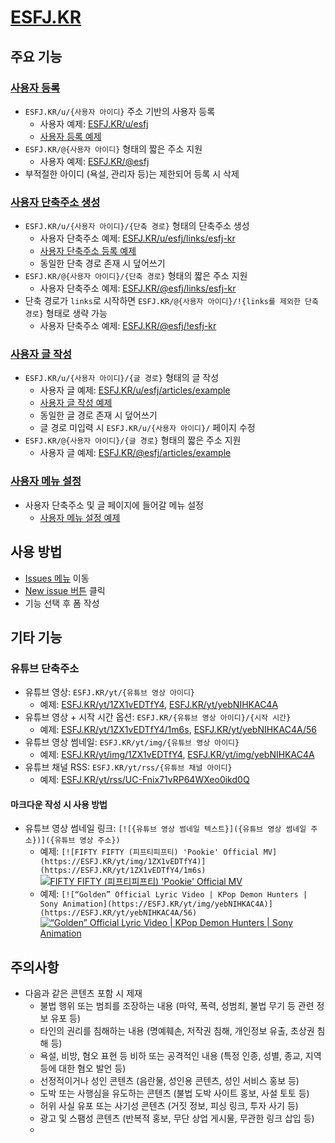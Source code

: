 # [ESFJ.KR](https://esfj.kr)

## 주요 기능

### [사용자 등록](https://github.com/OUS-KR/ESFJ.KR/issues/new?template=01-user-register-by-issue.yml)

- `ESFJ.KR/u/{사용자 아이디}` 주소 기반의 사용자 등록
  - 사용자 예제: [ESFJ.KR/u/esfj](https://esfj.kr/u/esfj)
  - [사용자 등록 예제](https://github.com/OUS-KR/ESFJ.KR/issues/1)
- `ESFJ.KR/@{사용자 아이디}` 형태의 짧은 주소 지원
  - 사용자 예제: [ESFJ.KR/@esfj](https://esfj.kr/@esfj)
- 부적절한 아이디 (욕설, 관리자 등)는 제한되어 등록 시 삭제

### [사용자 단축주소 생성](https://github.com/OUS-KR/ESFJ.KR/issues/new?template=02-user-short-url-register-by-issue.yml)

- `ESFJ.KR/u/{사용자 아이디}/{단축 경로}` 형태의 단축주소 생성
  - 사용자 단축주소 예제: [ESFJ.KR/u/esfj/links/esfj-kr](https://esfj.kr/u/esfj/links/esfj-kr)
  - [사용자 단축주소 등록 예제](https://github.com/OUS-KR/ESFJ.KR/issues/2)
  - 동일한 단축 경로 존재 시 덮어쓰기
- `ESFJ.KR/@{사용자 아이디}/{단축 경로}` 형태의 짧은 주소 지원
  - 사용자 단축주소 예제: [ESFJ.KR/@esfj/links/esfj-kr](https://esfj.kr/@esfj/links/esfj-kr)
- 단축 경로가 `links`로 시작하면 `ESFJ.KR/@{사용자 아이디}/!{links를 제외한 단축 경로}` 형태로 생략 가능
  - 사용자 단축주소 예제: [ESFJ.KR/@esfj/!esfj-kr](https://esfj.kr/@esfj/!esfj-kr)

### [사용자 글 작성](https://github.com/OUS-KR/ESFJ.KR/issues/new?template=03-user-article-writing-by-issue.yml)

- `ESFJ.KR/u/{사용자 아이디}/{글 경로}` 형태의 글 작성
  - 사용자 글 예제: [ESFJ.KR/u/esfj/articles/example](https://esfj.kr/u/esfj/articles/example)
  - [사용자 글 작성 예제](https://github.com/OUS-KR/ESFJ.KR/issues/3)
  - 동일한 글 경로 존재 시 덮어쓰기
  - 글 경로 미입력 시 `ESFJ.KR/u/{사용자 아이디}/` 페이지 수정
- `ESFJ.KR/@{사용자 아이디}/{글 경로}` 형태의 짧은 주소 지원
  - 사용자 글 예제: [ESFJ.KR/@esfj/articles/example](https://esfj.kr/@esfj/articles/example)
 
### [사용자 메뉴 설정](https://github.com/OUS-KR/ESFJ.KR/issues/new?template=04-user-menu-setting-by-issue.yml)

- 사용자 단축주소 및 글 페이지에 들어갈 메뉴 설정
  - [사용자 메뉴 설정 예제](https://github.com/OUS-KR/ESFJ.KR/issues/4)

## 사용 방법

- [Issues 메뉴](https://github.com/OUS-KR/ESFJ.KR/issues) 이동
- [New issue 버튼](https://github.com/OUS-KR/ESFJ.KR/issues/new/choose) 클릭
- 기능 선택 후 폼 작성

## 기타 기능

### 유튜브 단축주소

- 유튜브 영상: `ESFJ.KR/yt/{유튜브 영상 아이디}`
  - 예제: [ESFJ.KR/yt/1ZX1vEDTfY4](https://esfj.kr/yt/1ZX1vEDTfY4), [ESFJ.KR/yt/yebNIHKAC4A](https://esfj.kr/yt/yebNIHKAC4A)
- 유튜브 영상 + 시작 시간 옵션: `ESFJ.KR/{유튜브 영상 아이디}/{시작 시간}`
  - 예제: [ESFJ.KR/yt/1ZX1vEDTfY4/1m6s](https://esfj.kr/yt/1ZX1vEDTfY4/1m6s), [ESFJ.KR/yt/yebNIHKAC4A/56](https://esfj.kr/yt/yebNIHKAC4A/56)
- 유튜브 영상 썸네일: `ESFJ.KR/yt/img/{유튜브 영상 아이디}`
  - 예제: [ESFJ.KR/yt/img/1ZX1vEDTfY4](https://esfj.kr/yt/img/1ZX1vEDTfY4), [ESFJ.KR/yt/img/yebNIHKAC4A](https://esfj.kr/yt/img/yebNIHKAC4A)
- 유튜브 채널 RSS: `ESFJ.KR/yt/rss/{유튜브 채널 아이디}`
  - 예제: [ESFJ.KR/yt/rss/UC-Fnix71vRP64WXeo0ikd0Q](https://esfj.kr/yt/rss/UC-Fnix71vRP64WXeo0ikd0Q)

#### 마크다운 작성 시 사용 방법

- 유튜브 영상 썸네일 링크: `[![{유튜브 영상 썸네일 텍스트}]({유튜브 영상 썸네일 주소})]({유튜브 영상 주소})`
  - 예제: `[![FIFTY FIFTY (피프티피프티) 'Pookie' Official MV](https://ESFJ.KR/yt/img/1ZX1vEDTfY4)](https://ESFJ.KR/yt/1ZX1vEDTfY4/1m6s)`
  [![FIFTY FIFTY (피프티피프티) 'Pookie' Official MV](https://ESFJ.KR/yt/img/1ZX1vEDTfY4)](https://ESFJ.KR/yt/1ZX1vEDTfY4/1m6s)
  - 예제: `[![“Golden” Official Lyric Video | KPop Demon Hunters | Sony Animation](https://ESFJ.KR/yt/img/yebNIHKAC4A)](https://ESFJ.KR/yt/yebNIHKAC4A/56)`
  [![“Golden” Official Lyric Video | KPop Demon Hunters | Sony Animation](https://ESFJ.KR/yt/img/yebNIHKAC4A)](https://ESFJ.KR/yt/yebNIHKAC4A/56)

## 주의사항

- 다음과 같은 콘텐츠 포함 시 제재
  - 불법 행위 또는 범죄를 조장하는 내용 (마약, 폭력, 성범죄, 불법 무기 등 관련 정보 유포 등)
  - 타인의 권리를 침해하는 내용 (명예훼손, 저작권 침해, 개인정보 유출, 초상권 침해 등)
  - 욕설, 비방, 혐오 표현 등 비하 또는 공격적인 내용 (특정 인종, 성별, 종교, 지역 등에 대한 혐오 발언 등)
  - 선정적이거나 성인 콘텐츠 (음란물, 성인용 콘텐츠, 성인 서비스 홍보 등)
  - 도박 또는 사행심을 유도하는 콘텐츠 (불법 도박 사이트 홍보, 사설 토토 등)
  - 허위 사실 유포 또는 사기성 콘텐츠 (거짓 정보, 피싱 링크, 투자 사기 등)
  - 광고 및 스팸성 콘텐츠 (반복적 홍보, 무단 상업 게시물, 무관한 링크 삽입 등)
  - 
